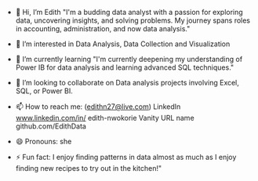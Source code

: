 - 👋 Hi, I’m Edith "I'm a budding data analyst with a passion for exploring data, uncovering insights, and solving problems. My journey spans roles in accounting, administration, and now data analysis."
- 👀 I’m interested in Data Analysis, Data Collection and Visualization
- 🌱 I’m currently learning "I'm currently deepening my understanding of Power IB for data analysis and learning advanced SQL techniques."
- 💞️ I’m looking to collaborate on Data analysis projects involving Excel, SQL, or Power BI.
- 📫 How to reach me: (edithn27@live.com) LinkedIn www.linkedin.com/in/
edith-nwokorie
Vanity URL name github.com/EdithData

- 😄 Pronouns: she
- ⚡ Fun fact: I enjoy finding patterns in data almost as much as I enjoy finding new recipes to try out in the kitchen!"

<!---
Edith246/Edith246 is a ✨ special ✨ repository because its `README.md` (this file) appears on your GitHub profile.
You can click the Preview link to take a look at your changes.
--->
